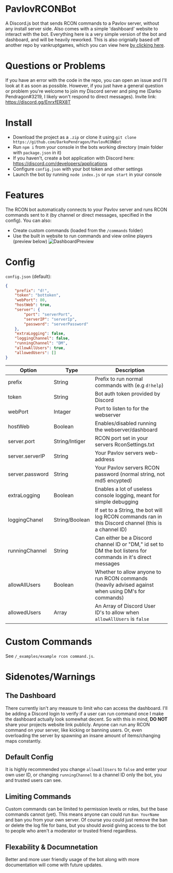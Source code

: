 # PavlovRCONBot
A Discord.js bot that sends RCON commands to a Pavlov server, without any install server side. Also comes with a simple 'dashboard' website to interact with the bot. Everything here is a very simple version of the bot and dashboard, and will be heavily reworked. This is also orignially based off another repo by vankruptgames, which you can view here [by clicking here](https://github.com/vankruptgames/PavlovVR-Rcon). 

# Questions or Problems
If you have an error with the code in the repo, you can open an issue and I'll look at it as soon as possible. However, if you just have a general question or problem you're welcome to join my Discord server and ping me (Darko Pendragon#3219, I likely won't respond to direct messages). Invite link: https://discord.gg/EnrxfERX8T

# Install
* Download the project as a `.zip` or clone it using `git clone https://github.com/DarkoPendragon/PavlovRCONBot`
* Run `npm i` from your console in the bots working directory (main folder with `package.json` in it)
* If you haven't, create a bot application with Discord here: https://discord.com/developers/applications
* Configure `config.json` with your bot token and other settings
* Launch the bot by running `node index.js` or `npm start` in your console

# Features
The RCON bot automatically connects to your Pavlov server and runs RCON commands sent to it (by channel or direct messages, specified in the config). You can also:
* Create custom commands (loaded from the `/commands` folder)
* Use the built in website to run commands and view online players (preview below)
![DashboardPreview](https://i.imgur.com/RQ5MmPC.png)

# Config
`config.json` (default):
```json
{
    "prefix": "d!",
    "token": "bottoken",
    "webPort": 80,
    "hostWeb": true,
    "server": {
        "port": "serverPort",
        "serverIP": "serverIp",
        "password": "serverPassword"
    },
    "extraLogging": false,
    "loggingChannel": false,
    "runningChannel": "DM",
    "allowAllUsers": true,
    "allowedUsers": []
}
```
| Option | Type | Description |  
| --- | --- | --- |
| prefix | String | Prefix to run normal commands with (e.g `d!help`) |
| token | String | Bot auth token provided by Discord |
| webPort | Intager | Port to listen to for the webserver |
| hostWeb | Boolean | Enables/disabled running the webserver/dashboard |
| server.port | String/Intiger | RCON port set in your servers RconSettings.txt |
| server.serverIP | String | Your Pavlov servers web-address |
| server.password | String | Your Pavlov servers RCON password (normal string, not md5 encypted) |
| extraLogging | Boolean | Enables a lot of useless console logging, meant for simple debugging |
| loggingChanel | String/Boolean | If set to a String, the bot will log RCON commands ran in this Discord channel (this is a channel ID) |
| runningChannel | String | Can either be a Discord channel ID or "DM," id set to DM the bot listens for commands in it's direct messages |
| allowAllUsers | Boolean | Whether to allow anyone to run RCON commands (heavily advised against when using DM's for commands) |
| allowedUsers | Array | An Array of Discord User ID's to allow when `allowAllUsers` is `false` |  

# Custom Commands
See `/_examples/example rcon command.js`.

# Sidenotes/Warnings
## The Dashboard
There currently isn't any measure to limit who can access the dashboard. I'll be adding a Discord login to verify if a user can run command once I make the dashboard actually look somewhat decent. So with this in mind, **DO NOT** share your projects website link publicly. Anyone can run any RCON command on your server, like kicking or banning users. Or, even overloading the server by spawning an insane amount of items/changing maps constantly.  

## Default Config
It is highly recommended you change `allowAllUsers` to `false` and enter your own user ID, or changing `runningChannel` to a channel ID only the bot, you and trusted users can see.  

## Limiting Commands
Custom commands can be limited to permission levels or roles, but the base commands cannot (yet). This means anyone can could run `Ban YourName` and ban you from your own server. Of course you could just remove the ban or delete the log file for bans, but you should avoid giving access to the bot to people who aren't a moderator or trusted friend regardless.

## Flexability & Documnetation
Better and more user friendly usage of the bot along with more documentation will come with future updates.
